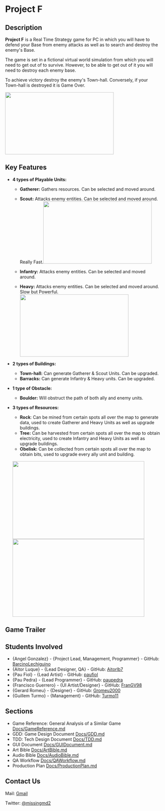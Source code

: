 # Project F
## Description

**Project F** is a Real Time Strategy game for PC in which you will have to defend your Base from enemy attacks as well as to search and destroy the enemy's Base.

The game is set in a fictional virtual world simulation from which you will need to get out of to survive. However, to be able to get out of it you will need to destroy each enemy base.

To achieve victory destroy the enemy's Town-hall. Conversely, if your Town-hall is destroyed it is Game Over.

<img src="https://github.com/BarcinoLechiguino/Project_F/blob/master/Source/Resources/Assets/gui/backgrounds/logo_scene_background.png?raw=true" width="350" height="200" />

## Key Features

  * **4 types of Playable Units:**

    * **Gatherer:** Gathers resources. Can be selected and moved around.
    * **Scout:** Attacks enemy entities. Can be selected and moved around. Really Fast.<img src="    https://github.com/BarcinoLechiguino/Project_F/blob/master/docs/Images/Renders/Scout_render.png?raw=true" width="350" height="200" />
    
    * **Infantry:** Attacks enemy entities. Can be selected and moved around.
    * **Heavy:** Attacks enemy entities. Can be selected and moved around. Slow but Powerful. <img src="    https://github.com/BarcinoLechiguino/Project_F/blob/master/docs/Images/Renders/Heavy_render.png?raw=true" width="350" height="200" />
    
  
* **2 types of Buildings:**
  
    * **Town-hall:** Can generate Gatherer & Scout Units. Can be upgraded.
    * **Barracks:** Can generate Infantry & Heavy units. Can be upgraded.
    
* **1 type of Obstacle:**

    * **Boulder:** Will obstruct the path of both ally and enemy units.

* **3 types of Resources:**

    * **Rock**: Can be mined from certain spots all over the map to generate data, used to create Gatherer and Heavy Units as well as upgrade buildings.
    * **Tree:** Can be harvested from certain spots all over the map to obtain electricity, used to create Infantry and Heavy Units as well as upgrade buildings.
    * **Obelisk:** Can be collected from certain spots all over the map to obtain bits, used to upgrade every ally unit and building.

  
  <img src="https://github.com/BarcinoLechiguino/Project_F/blob/master/docs/Images/Renders/Ingame_screenshot.png?raw=true" width="425" height="250" />  <img src="https://github.com/BarcinoLechiguino/Project_F/blob/master/docs/Images/Renders/Ingame_screenshot_2.png?raw=true" width="425" height="250" />
    
  
## Game Trailer

## Students Involved
 - {Angel Gonzalez} - {Project Lead, Management, Programmer} - GitHub: [BarcinoLechiguino](https://github.com/BarcinoLechiguino)
 - {Aitor Luque} - {Lead Designer, QA} - GitHub: [Aitorlb7](https://github.com/Aitorlb7)
 - {Pau Fiol} - {Lead Artist} - GitHub: [paufiol](https://github.com/paufiol)
 - {Pau Pedra} - {Lead Programmer} - GitHub: [paupedra](https://github.com/paupedra)
 - {Francisco Guerrero} - {UI Artist/Designer} - GitHub: [FranGV98](https://github.com/FranGV98)
 - {Gerard Romeu} - {Designer} - GitHub: [Gromeu2000](https://github.com/Gromeu2000)
 - {Guillem Turmo} - {Management} - GitHub: [Turmo11](https://github.com/Turmo11)

## Sections
 - Game Reference: General Analysis of a Similar Game [Docs/GameReference.md](../Docs/GameReference.md)
 - GDD: Game Design Document [Docs/GDD.md](../Docs/GDD.md)
 - TDD: Tech Design Document [Docs/TDD.md](../Docs/TDD.md)
 - GUI Document [Docs/GUIDocument.md](../Docs/GuiDocument.md)
 - Art Bible [Docs/ArtBible.md](../Docs/ArtBible.md)
 - Audio Bible [Docs/AudioBible.md](../Docs/AudioBible.md)
 - QA Workflow [Docs/QAWorkflow.md](../Docs/QAWorkflow.md)
 - Production Plan [Docs/ProductionPlan.md](../Docs/ProductionPlan.md)
 
## Contact Us

Mail: [Gmail](p2.missing.md@gmail.com) 

Twitter: [@missingmd2](<https://twitter.com/missingmd2>)


